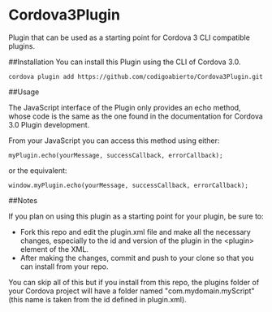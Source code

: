 Cordova3Plugin
==============

Plugin that can be used as a starting point for Cordova 3 CLI compatible plugins.

##Installation
You can install this Plugin using the CLI of Cordova 3.0.

    
    cordova plugin add https://github.com/codigoabierto/Cordova3Plugin.git


##Usage

The JavaScript interface of the Plugin only provides an echo method, whose code is the same as the one found in the documentation for Cordova 3.0 Plugin development.

From your JavaScript you can access this method using either:

    myPlugin.echo(yourMessage, successCallback, errorCallback);

or the equivalent:

    window.myPlugin.echo(yourMessage, successCallback, errorCallback);

##Notes

If you plan on using this plugin as a starting point for your plugin, be sure to:

- Fork this repo and edit the plugin.xml file and make all the necessary changes, especially to the id and version of the plugin in the &lt;plugin&gt; element of the XML.
- After making the changes, commit and push to your clone so that you can install from your repo.

You can skip all of this but if you install from this repo, the plugins folder of your Cordova project will have a folder named "com.mydomain.myScript" (this name is taken from the id defined in plugin.xml).
